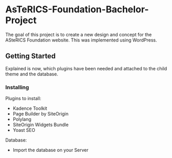 # AsTeRICS-Foundation-Bachelor-Project

The goal of this project is to create a new design and concept for the ASteRICS Foundation website. This was implemented
using WordPress.

## Getting Started

Explained is now, which plugins have been needed and attached to the child theme and the database.

### Installing

Plugins to install:
  * Kadence Toolkit
  * Page Builder by SiteOrigin
  * Polylang
  * SiteOrigin Widgets Bundle
  * Yoast SEO

Database:
  * Import the database on your Server

